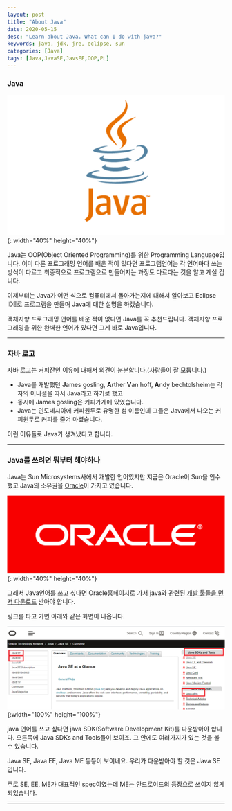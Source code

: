 ```yaml
---
layout: post
title: "About Java"
date: 2020-05-15
desc: "Learn about Java. What can I do with java?"
keywords: java, jdk, jre, eclipse, sun
categories: [Java]
tags: [Java,JavaSE,JavsEE,OOP,PL]
---
```


### Java

![javaLogo](/static/assets/img/blog/java/01BasicKnowledge/01_javaLogo.png){: width="40%" height="40%"}

Java는 OOP(Object Oriented Programming)를 위한 Programming Language입니다. 이미 다른 프로그래밍 언어를 배운 적이 있다면 프로그램언어는 각 언어마다 쓰는 방식이 다르고 최종적으로 프로그램으로 만들어지는 과정도 다르다는 것을 알고 계실 겁니다.

이제부터는 Java가 어떤 식으로 컴퓨터에서 돌아가는지에 대해서 알아보고 Eclipse IDE로 프로그램을 만들며 Java에 대한 설명을 하겠습니다. 

객체지향 프로그래밍 언어를 배운 적이 없다면 Java를 꼭 추천드립니다. 객체지향 프로그래밍을 위한 완벽한 언어가 있다면 그게 바로 Java입니다. 

---

### 자바 로고
자바 로고는 커피잔인 이유에 대해서 의견이 분분합니다.(사람들이 잘 모릅니다.) 
* Java를 개발했던 **J**ames gosling, **A**rther **V**an hoff, **A**ndy bechtolsheim는 각자의 이니셜을 따서 Java라고 하기로 했고
* 동시에 James gosling은 커피가게에 있었습니다.
* Java는 인도네시아에 커피원두로 유명한 섬 이름인데 그들은 Java에서 나오는 커피원두로 커피를 즐겨 마셨습니다.

 이런 이유들로 Java가 생겨났다고 합니다. 

---

### Java를 쓰려면 뭐부터 해야하나

Java는 Sun Microsystems사에서 개발한 언어였지만 지금은 Oracle이 Sun을 인수했고 Java의 소유권을 [Oracle](https://www.oracle.com/java/)이 가지고 있습니다.

![Oracle](/static/assets/img/blog/java/01BasicKnowledge/02_oracle.png){: width="40%" height="40%"}


그래서 Java언어를 쓰고 싶다면 Oracle홈페이지로 가서 java와 관련된 [개발 툴들을 먼저 다운로드](https://www.oracle.com/technetwork/java/javase/overview/index.html) 받아야 합니다. 

링크를 타고 가면 아래와 같은 화면이 나옵니다. 

![javase_ee](/static/assets/img/blog/java/01BasicKnowledge/03_javase_ee.png){:width="100%" height="100%"}

java 언어를 쓰고 싶다면 java SDK(Software Development Kit)를 다운받아야 합니다. 오른쪽에 Java SDKs and Tools들이 보이죠. 그 안에도 여러가지가 있는 것을 볼 수 있습니다. 

Java SE, Java EE, Java ME 등등이 보이네요. 우리가 다운받아야 할 것은 Java SE입니다. 

주로 SE, EE, ME가 대표적인 spec이였는데 ME는 안드로이드의 등장으로 쓰이지 않게 되었습니다. 

---